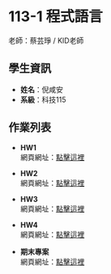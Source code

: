 # 113-1 程式語言

老師：蔡芸琤 / KID老師

## 學生資訊

- **姓名**：倪咸安
- **系級**：科技115

## 作業列表

- **HW1**  
  網頁網址：[點擊這裡](你的_HW1_網址)

- **HW2**  
  網頁網址：[點擊這裡](你的_HW2_網址)

- **HW3**  
  網頁網址：[點擊這裡](你的_HW3_網址)

- **HW4**  
  網頁網址：[點擊這裡](你的_HW4_網址)

- **期末專案**  
  網頁網址：[點擊這裡](你的_期末專案_網址)

